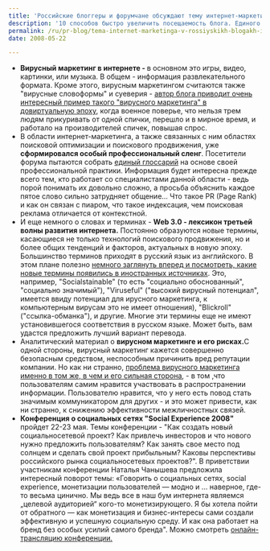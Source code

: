 ```yaml
---
title: 'Российские блоггеры и форумчане обсуждают тему интернет-маркетинга'
description: '10 способов быстро увеличить посещаемость блога. Единого рецепта популярности не существует нигде. Однако можно воспользоваться опытом других и избежать их ошибок. Написание внятных заголовков, публикация постов в дни максимальной посещаемости, отсутствие опечаток в тексте поста - все это довольно очевидные рекомендации. Но также стоит задуматься например, над созданием кластера ссылок. Или над хорошим комментарием в чужом популярном блоге, либо в сообществе.'
permalink: /ru/pr-blog/tema-internet-marketinga-v-rossiyskikh-blogakh-i-forumakh
date: 2008-05-22

---
```


<ul>
<li><strong>Вирусный маркетинг в интернете - </strong> в основном это игры, видео, картинки, или музыка. В общем - информация развлекательного формата. Кроме этого, вирусным маркетингом считаются также "вирусные словоформы" и суеверия - <a href="https://zloe-ytko.blogspot.com/2008/05/blog-post_19.html">автор блога приводит очень интересный пример такого "вирусного маркетинга" в довиртуальную эпоху</a>, когда военное поверье, что нельзя трем людям прикуривать от одной спички, перешло и в мирное время, и работало на производителей спичек, повышая спрос. </li>
<li>В области интернет-маркетинга, а также связанных с ним областях поисковой оптимизации и поискового продвижения, уже <strong>сформировался особый профессиональный сленг</strong>. Посетители форума пытаются собрать <a href="https://www.forumsostav.ru/6/18589/">единый глоссарий</a> на основе своей профессиональной практики. Информация будет интересна прежде всего тем, кто работает со специалистами данной области - ведь порой понимать их довольно сложно, а просьба объяснить каждое пятое слово сильно затрудняет общение... Что такое PR (Page Rank) и как он связан с пиаром, что такое индексация, чем поисковая реклама отличается от контекстной. </li>
<li>И еще немного о словах и терминах - <strong>Web 3.0 - лексикон третьей волны развития интернета.</strong> Постоянно образуются новые термины, касающиеся не только технологий поискового продвижения, но и более общих тенденций и факторов, актуальных в новую эпоху. Большинство терминов приходят в русский язык из английского. В этом плане полезно <a href="https://thermos.wordpress.com/2008/05/11/web-30-%D0%BB%D0%B5%D0%BA%D1%81%D0%B8%D0%BA%D0%BE%D0%BD-%D1%82%D1%80%D0%B5%D1%82%D1%8C%D0%B5%D0%B9-%D0%B2%D0%BE%D0%BB%D0%BD%D1%8B-%D1%80%D0%B0%D0%B7%D0%B2%D0%B8%D1%82%D0%B8%D1%8F-%D0%B8%D0%BD%D1%82-2/">немного заглянуть вперед и посмотреть, какие новые термины появились в иностранных источниках</a>. Это, например,  "Socialstainable" (то есть "социально обоснованный", "социально значимый"), "Viruseful" ("высокий вирусный потенциал", имеется ввиду потенциал для ирусного маркетинга, к компьютерным вирусам это не имеет отношения), "Blickroll" ("ссылка-обманка"), и другие. Многие эти термины еще не имеют установившегося соответствия в русском языке. Может быть, вам удастся предложить лучший вариант перевода. </li>
<li>Аналитический материал о <strong>вирусном маркетинге и его рисках.</strong>С одной стороны, вирусный маркетинг кажется совершенно безопасным средством, неспособным причинить вред репутации компании. Но как ни странно, <a href="https://www.interface.ru/home.asp?artId=16149">проблема вирусного маркетинга именно в том же, в чем и его сильная сторона</a>,  - в  том ,что пользователям самим нравится участвовать в распространении информации. Пользователю нравится, что у него есть повод стать значимым коммуникатором для других - и это может привести, как ни странно, к снижению эффективности межличностных связей.</li>
<li><strong>Конференция о социальных сетях "Social Experience 2008"</strong> пройдет 22-23 мая. Темы конференции - "Как создать новый социальносетевой проект? Как привлечь инвесторов и что нового нужно предложить пользователям? Как занять свое место под солнцем и сделать свой проект прибыльным? Каковы перспективы российского рынка социальносетевых проектов?". В приветствии участникам конференции Наталья Чанышева предложила интересный поворот темы: «Говорить о социальных сетях, social experience, монетизации пользователей — модно и … наверное, где-то весьма цинично. Мы ведь все в наш бум интернета являемся „целевой аудиторией“ кого-то монетизирующего. Я бы хотела пойти от обратного — как монетизация и бизнес-интересы сами создали эффективную и успешную социальную среду. И как она работает на бренд без особых усилий самого бренда". Можно смотреть <a href="https://smotri.com/broadcast/view/?id=586668">онлайн-трансляцию конференции.</a></li>
</ul>


